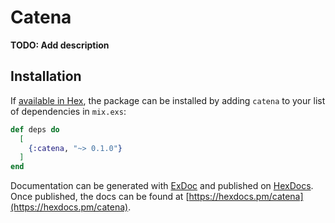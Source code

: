# Catena

**TODO: Add description**

## Installation

If [available in Hex](https://hex.pm/docs/publish), the package can be installed
by adding `catena` to your list of dependencies in `mix.exs`:

```elixir
def deps do
  [
    {:catena, "~> 0.1.0"}
  ]
end
```

Documentation can be generated with [ExDoc](https://github.com/elixir-lang/ex_doc)
and published on [HexDocs](https://hexdocs.pm). Once published, the docs can
be found at [https://hexdocs.pm/catena](https://hexdocs.pm/catena).

